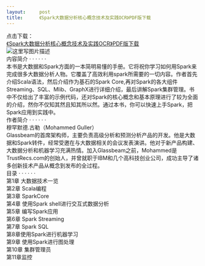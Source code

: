 ```yaml
---
layout:     post
title:      《Spark大数据分析核心概念技术及实践OCR》PDF版下载
---
```

<div id="article_content" class="article_content clearfix csdn-tracking-statistics" data-pid="blog" data-mod="popu_307" data-dsm="post">
								            <div id="content_views" class="markdown_views prism-atom-one-dark">
							<!-- flowchart 箭头图标 勿删 -->
							<svg xmlns="http://www.w3.org/2000/svg" style="display: none;"><path stroke-linecap="round" d="M5,0 0,2.5 5,5z" id="raphael-marker-block" style="-webkit-tap-highlight-color: rgba(0, 0, 0, 0);"></path></svg>
							<p>点击下载： <br>
<a href="https://pan.baidu.com/s/1pF7s6GFVLYs3Ycg76YiG4Q" rel="nofollow">《Spark大数据分析核心概念技术及实践OCR》PDF版下载</a> <br>
<img src="https://img-blog.csdn.net/2018080516403351?watermark/2/text/aHR0cHM6Ly9ibG9nLmNzZG4ubmV0L1dCUF8weDUyMTY2Ng==/font/5a6L5L2T/fontsize/400/fill/I0JBQkFCMA==/dissolve/70" alt="这里写图片描述" title=""> <br>
内容简介  · · · · · · <br>
本书是大数据和Spark方面的一本简明易懂的手册。它将祝你学习如何用Spark来完成很多大数据分析人物。它覆盖了高效利用spark所需要的一切内容。作者首先介绍Scala语法，然后介绍作为基石的Spark Core,再对Spark的各大组件Streaming、SQL、Mlib、GraphX进行详细介绍，最后讲解Spark集群管理。书中不仅给出了丰富的示例代码，还对Spark的核心概念和基本原理进行了较为全面的介绍，然你不仅知其然且知其所以然。通过本书，你可以快速上手Spark，把Spark应用到实践中。 <br>
作者简介  · · · · · · <br>
穆罕默德.古勒（Mohammed Guller） <br>
Glassbeam的首席架构师，主要负责高级分析和预测分析产品的开发。他是大数据和Spark转件，经常受邀在与大数据相关的会议发表演讲。他对于新产品构建、大数据分析和机器学习充满热情。加入Glassbeam之前，Mohammed是TrustRecs.com的创始人，并曾就职于IBM和几个高科技创业公司，成功主导了诸多创新技术产品从概念到发布的全过程。 <br>
目录  · · · · · · <br>
第1章 大数据技术一览 <br>
第2章 Scala编程 <br>
第3章 SparkCore <br>
第4章 使用Spark shell进行交互式数据分析 <br>
第5章 编写Spark应用 <br>
第6章 Spark Streaming <br>
第7章 Spark SQL <br>
第8章使用Spark进行机器学习 <br>
第9章 使用Spark进行图处理 <br>
第10章 集群管理员 <br>
第11章监控</p>            </div>
						<link href="https://csdnimg.cn/release/phoenix/mdeditor/markdown_views-9e5741c4b9.css" rel="stylesheet">
                </div>